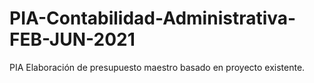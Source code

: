 # PIA-Contabilidad-Administrativa-FEB-JUN-2021
PIA Elaboración de presupuesto maestro basado en proyecto existente.
